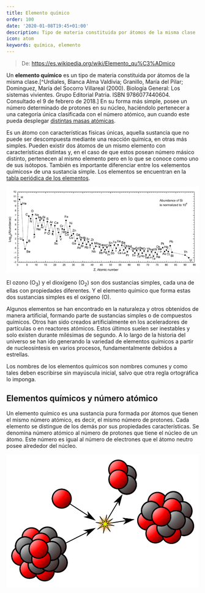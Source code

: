 ```yaml
---
title: Elemento químico
order: 100
date: '2020-01-08T19:45+01:00'
description: Tipo de materia constituida por átomos de la misma clase
icon: atom
keywords: química, elemento
---
```


> De: https://es.wikipedia.org/wiki/Elemento_qu%C3%ADmico

Un __elemento químico__ es un tipo de materia constituida por átomos de la misma clase.[^Urdiales, Blanca Alma Valdivia; Granillo, María del Pilar; Dominguez, María del Socorro Villareal (2000). Biología General: Los sistemas vivientes. Grupo Editorial Patria. ISBN 9786077440604. Consultado el 9 de febrero de 2018.] En su forma más simple, posee un número determinado de protones en su núcleo, haciéndolo pertenecer a una categoría única clasificada con el número atómico, aun cuando este pueda desplegar [distintas masas atómicas](./radionuclides).

Es un átomo con características físicas únicas, aquella sustancia que no puede ser descompuesta mediante una reacción química, en otras más simples. Pueden existir dos átomos de un mismo elemento con características distintas y, en el caso de que estos posean número másico distinto, pertenecen al mismo elemento pero en lo que se conoce como uno de sus isótopos. También es importante diferenciar entre los «elementos químicos» de una sustancia simple. Los elementos se encuentran en la [tabla periódica de los elementos](../periodic-table).

![Abundancia de elementos químicos en el sistema solar](solar-system-abundances.png "Abundancia de elementos químicos en el sistema solar")

El ozono (O<sub>3</sub>) y el dioxígeno (O<sub>2</sub>) son dos sustancias simples, cada una de ellas con propiedades diferentes. Y el elemento químico que forma estas dos sustancias simples es el oxígeno (O).

Algunos elementos se han encontrado en la naturaleza y otros obtenidos de manera artificial, formando parte de sustancias simples o de compuestos químicos. Otros han sido creados artificialmente en los aceleradores de partículas o en reactores atómicos. Estos últimos suelen ser inestables y solo existen durante milésimas de segundo. A lo largo de la historia del universo se han ido generando la variedad de elementos químicos a partir de nucleosíntesis en varios procesos, fundamentalmente debidos a estrellas.

Los nombres de los elementos químicos son nombres comunes y como tales deben escribirse sin mayúscula inicial, salvo que otra regla ortográfica lo imponga.

## Elementos químicos y número atómico

Un elemento químico es una sustancia pura formada por átomos que tienen el mismo número atómico, es decir, el mismo número de protones. Cada elemento se distingue de los demás por sus propiedades características. Se denomina número atómico al número de protones que tiene el núcleo de un átomo. Este número es igual al número de electrones que el átomo neutro posee alrededor del núcleo.

![Nuclear reaction](nuclear-reaction.svg)
